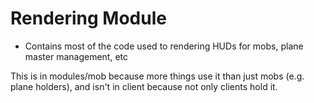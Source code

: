 # Rendering Module

- Contains most of the code used to rendering HUDs for mobs, plane master management, etc

This is in modules/mob because more things use it than just mobs (e.g. plane holders), and isn't in client because not only clients hold it.
